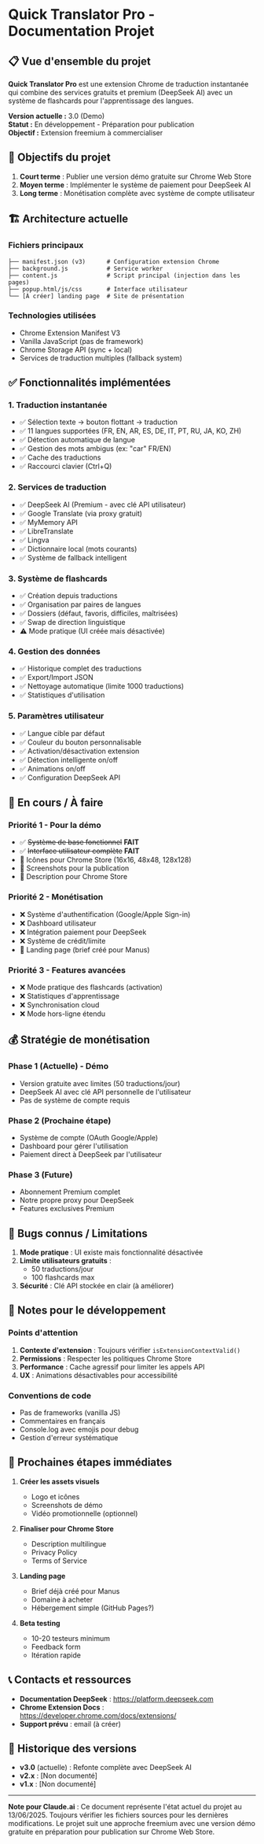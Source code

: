 # Quick Translator Pro - Documentation Projet

## 📋 Vue d'ensemble du projet

**Quick Translator Pro** est une extension Chrome de traduction instantanée qui combine des services gratuits et premium (DeepSeek AI) avec un système de flashcards pour l'apprentissage des langues.

**Version actuelle :** 3.0 (Demo)  
**Statut :** En développement - Préparation pour publication  
**Objectif :** Extension freemium à commercialiser  

## 🎯 Objectifs du projet

1. **Court terme** : Publier une version démo gratuite sur Chrome Web Store
2. **Moyen terme** : Implémenter le système de paiement pour DeepSeek AI
3. **Long terme** : Monétisation complète avec système de compte utilisateur

## 🏗️ Architecture actuelle

### Fichiers principaux
```
├── manifest.json (v3)      # Configuration extension Chrome
├── background.js           # Service worker
├── content.js              # Script principal (injection dans les pages)
├── popup.html/js/css       # Interface utilisateur
└── [À créer] landing page  # Site de présentation
```

### Technologies utilisées
- Chrome Extension Manifest V3
- Vanilla JavaScript (pas de framework)
- Chrome Storage API (sync + local)
- Services de traduction multiples (fallback system)

## ✅ Fonctionnalités implémentées

### 1. **Traduction instantanée**
- ✅ Sélection texte → bouton flottant → traduction
- ✅ 11 langues supportées (FR, EN, AR, ES, DE, IT, PT, RU, JA, KO, ZH)
- ✅ Détection automatique de langue
- ✅ Gestion des mots ambigus (ex: "car" FR/EN)
- ✅ Cache des traductions
- ✅ Raccourci clavier (Ctrl+Q)

### 2. **Services de traduction**
- ✅ DeepSeek AI (Premium - avec clé API utilisateur)
- ✅ Google Translate (via proxy gratuit)
- ✅ MyMemory API
- ✅ LibreTranslate
- ✅ Lingva
- ✅ Dictionnaire local (mots courants)
- ✅ Système de fallback intelligent

### 3. **Système de flashcards**
- ✅ Création depuis traductions
- ✅ Organisation par paires de langues
- ✅ Dossiers (défaut, favoris, difficiles, maîtrisées)
- ✅ Swap de direction linguistique
- ⚠️ Mode pratique (UI créée mais désactivée)

### 4. **Gestion des données**
- ✅ Historique complet des traductions
- ✅ Export/Import JSON
- ✅ Nettoyage automatique (limite 1000 traductions)
- ✅ Statistiques d'utilisation

### 5. **Paramètres utilisateur**
- ✅ Langue cible par défaut
- ✅ Couleur du bouton personnalisable
- ✅ Activation/désactivation extension
- ✅ Détection intelligente on/off
- ✅ Animations on/off
- ✅ Configuration DeepSeek API

## 🚧 En cours / À faire

### Priorité 1 - Pour la démo
- ✅ ~~Système de base fonctionnel~~ **FAIT**
- ✅ ~~Interface utilisateur complète~~ **FAIT**
- 🔄 Icônes pour Chrome Store (16x16, 48x48, 128x128)
- 🔄 Screenshots pour la publication
- 🔄 Description pour Chrome Store

### Priorité 2 - Monétisation
- ❌ Système d'authentification (Google/Apple Sign-in)
- ❌ Dashboard utilisateur
- ❌ Intégration paiement pour DeepSeek
- ❌ Système de crédit/limite
- 🔄 Landing page (brief créé pour Manus)

### Priorité 3 - Features avancées
- ❌ Mode pratique des flashcards (activation)
- ❌ Statistiques d'apprentissage
- ❌ Synchronisation cloud
- ❌ Mode hors-ligne étendu

## 💰 Stratégie de monétisation

### Phase 1 (Actuelle) - Démo
- Version gratuite avec limites (50 traductions/jour)
- DeepSeek AI avec clé API personnelle de l'utilisateur
- Pas de système de compte requis

### Phase 2 (Prochaine étape)
- Système de compte (OAuth Google/Apple)
- Dashboard pour gérer l'utilisation
- Paiement direct à DeepSeek par l'utilisateur

### Phase 3 (Future)
- Abonnement Premium complet
- Notre propre proxy pour DeepSeek
- Features exclusives Premium

## 🐛 Bugs connus / Limitations

1. **Mode pratique** : UI existe mais fonctionnalité désactivée
2. **Limite utilisateurs gratuits** : 
   - 50 traductions/jour
   - 100 flashcards max
3. **Sécurité** : Clé API stockée en clair (à améliorer)

## 📝 Notes pour le développement

### Points d'attention
1. **Contexte d'extension** : Toujours vérifier `isExtensionContextValid()`
2. **Permissions** : Respecter les politiques Chrome Store
3. **Performance** : Cache agressif pour limiter les appels API
4. **UX** : Animations désactivables pour accessibilité

### Conventions de code
- Pas de frameworks (vanilla JS)
- Commentaires en français
- Console.log avec emojis pour debug
- Gestion d'erreur systématique

## 🚀 Prochaines étapes immédiates

1. **Créer les assets visuels**
   - Logo et icônes
   - Screenshots de démo
   - Vidéo promotionnelle (optionnel)

2. **Finaliser pour Chrome Store**
   - Description multilingue
   - Privacy Policy
   - Terms of Service

3. **Landing page**
   - Brief déjà créé pour Manus
   - Domaine à acheter
   - Hébergement simple (GitHub Pages?)

4. **Beta testing**
   - 10-20 testeurs minimum
   - Feedback form
   - Itération rapide

## 📞 Contacts et ressources

- **Documentation DeepSeek** : https://platform.deepseek.com
- **Chrome Extension Docs** : https://developer.chrome.com/docs/extensions/
- **Support prévu** : email (à créer)

## 🔄 Historique des versions

- **v3.0** (actuelle) : Refonte complète avec DeepSeek AI
- **v2.x** : [Non documenté]
- **v1.x** : [Non documenté]

---

**Note pour Claude.ai** : Ce document représente l'état actuel du projet au 13/06/2025. Toujours vérifier les fichiers sources pour les dernières modifications. Le projet suit une approche freemium avec une version démo gratuite en préparation pour publication sur Chrome Web Store.
